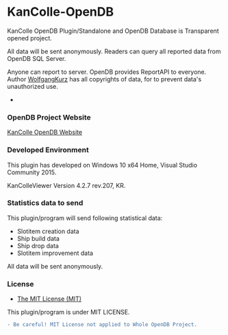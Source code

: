 # KanColle-OpenDB

KanColle OpenDB Plugin/Standalone and OpenDB Database is Transparent opened project.

All data will be sent anonymously.
Readers can query all reported data from OpenDB SQL Server.

Anyone can report to server. OpenDB provides ReportAPI to everyone.
Author [WolfgangKurz](http://swaytwig.com/) has all copyrights of data, for to prevent data's unauthorized use.

-

### OpenDB Project Website
[KanColle OpenDB Website](http://swaytwig.com/opendb/)

### Developed Environment
This plugin has developed on Windows 10 x64 Home, Visual Studio Community 2015.

KanColleViewer Version 4.2.7 rev.207, KR.

### Statistics data to send
This plugin/program will send following statistical data:
* Slotitem creation data
* Ship build data
* Ship drop data
* Slotitem improvement data

All data will be sent anonymously.

### License
* [The MIT License (MIT)](https://github.com/WolfgangKurz/Z-Subtitle/blob/master/LICENSE)

This plugin/program is under MIT LICENSE.

``` diff
- Be careful! MIT License not applied to Whole OpenDB Project.
```
